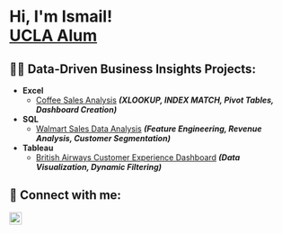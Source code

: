 <h1>Hi, I'm Ismail! <br/><a href="https://www.linkedin.com/in/ismail-turner/">UCLA Alum</a></h1>

<h2>👨‍💻 Data-Driven Business Insights Projects:</h2>

- <b>Excel</b>
  - [Coffee Sales Analysis](https://github.com/ismailturner/CoffeeDataAnalysisProject) <b><i>(XLOOKUP, INDEX MATCH, Pivot Tables, Dashboard Creation)</b></i>
- <b>SQL</b>
  - [Walmart Sales Data Analysis](https://github.com/joshmadakor1/4chan-Image-Analysis-Middleware-C964) <b><i>(Feature Engineering, Revenue Analysis, Customer Segmentation)</b></i>
- <b>Tableau</b>
  - [British Airways Customer Experience Dashboard](https://github.com/ismailturner/BritishAirwaysDashboard) <b><i>(Data Visualization, Dynamic Filtering)</b></i>

<h2> 🤳 Connect with me:</h2>


[<img align="left" alt="JoshMadakor | LinkedIn" width="22px" src="https://cdn.jsdelivr.net/npm/simple-icons@v3/icons/linkedin.svg" />][linkedin]

[linkedin]: https://www.linkedin.com/in/ismail-turner/

<!--
**joshmadakor1/joshmadakor1** is a ✨ _special_ ✨ repository because its `README.md` (this file) appears on your GitHub profile.

Here are some ideas to get you started:

- 🔭 I’m currently working on ...
- 🌱 I’m currently learning ...
- 👯 I’m looking to collaborate on ...
- 🤔 I’m looking for help with ...
- 💬 Ask me about ...
- 📫 How to reach me: ...
- 😄 Pronouns: ...
- ⚡ Fun fact: ...
-->
